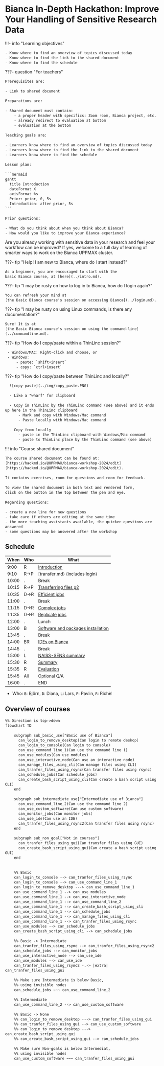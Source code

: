 # Bianca In-Depth Hackathon: Improve Your Handling of Sensitive Research Data

!!!- info "Learning objectives"

    - Know where to find an overview of topics discussed today
    - Know where to find the link to the shared document
    - Know where to find the schedule

???- question "For teachers"

    Prerequisites are:

    - Link to shared document

    Preparations are:

    - Shared document must contain:
        - a proper header with specifics: Zoom room, Bianca project, etc.
        - already redirect to evaluation at bottom
        - evaluation at the bottom

    Teaching goals are:

    - Learners know where to find an overview of topics discussed today
    - Learners know where to find the link to the shared document
    - Learners know where to find the schedule

    Lesson plan:

    ```mermaid
    gantt
      title Introduction
      dateFormat X
      axisFormat %s
      Prior: prior, 0, 5s
      Introduction: after prior, 5s
    ```

    Prior questions:

    - What do you think about when you think about Bianca?
    - How would you like to improve your Bianca experience?

Are you already working with sensitive data in your research
and feel your workflow can be improved?
If yes, welcome to a full day of learning of smarter ways
to work on the Bianca UPPMAX cluster.

???- tip "Help! I am new to Bianca, where do I start instead?"

    As a beginner, you are encouraged to start with the
    basic Bianca course, at [here](../intro.md).

???- tip "I may be rusty on how to log in to Bianca, how do I login again?"

    You can refresh your mind at 
    [the Basic Bianca course's session on accessing Bianca](../login.md).

???- tip "I may be rusty on using Linux commands, is there any documentation?"

    Sure! It is at
    [the Basic Bianca course's session on using the command-line](../commandline.md).

???- tip "How do I copy/paste within a ThinLinc session?"

     - Windows/MAC: Right-click and choose, or
     - Windows:
         - paste: `shift+insert`
         - copy: `ctrl+insert`

???- tip "How do I copy/paste between ThinLinc and locally?"

      ![copy-paste](../img/copy_paste.PNG)

      - Like a "wharf" for clipboard

      - Copy in ThinLinc by the ThinLinc command (see above) and it ends up here in the ThinLinc clipboard
          - Mark and copy with Windows/Mac command
          - Paste locally with Windows/Mac command
       
      - Copy from locally 
          - paste in the ThinLinc clipboard with Windows/Mac command
          - paste to ThinLinc place by the ThinLinc command (see above)

!!! info "Course shared document"

    The course shared document can be found at: [https://hackmd.io/@UPPMAX/bianca-workshop-2024/edit](https://hackmd.io/@UPPMAX/bianca-workshop-2024/edit).

    It contains exercises, room for questions and room for feedback.

    To view the shared document in both text and rendered form, 
    click on the button in the top between the pen and eye.

    Regarding questions: 

    - create a new line for new questions
    - take care if others are editing at the same time
    - the more teaching assistants available, the quicker questions are answered
    - some questions may be answered after the workshop

## Schedule

When | Who  | What
-----|------|-------------------------
9:00 | R    | [Introduction](intro.md)
9:10 | R->P | [transfer.md) (includes login)
10:00| .    | Break
10:15| R->P | [Transferring files p2](transfer.md)
10:35| D->R | [Efficient jobs](efficient_jobs.md)
11:00| .    | Break
11:15| D->R | [Complex jobs](complex_jobs.md)
11:35| D->R | [Replicate jobs](replicate_jobs.md)
12:00| .    | Lunch
13:00| B    | [Software and packages installation](https://uppmax.github.io/bianca_workshop/intermediate/install/)
13:45| .    | Break
14:00| BR   | [IDEs on Bianca](ides.md)
14:45| .    | Break
15:00| L    | [NAISS-SENS summary](../sens_project_short.md)
15:30| R    | [Summary](summary.md)
15:35| R    | [Evaluation](evaluation.md)
15:45| All  | Optional Q/A
16:00| .    | END

* Who: `B`: Björn, `D`: Diana, `L`: Lars, `P`: Pavlin, `R`: Richèl

## Overview of courses

```mermaid
%% Direction is top->down
flowchart TD

    subgraph sub_basic_use["Basic use of Bianca"]
      can_login_to_remove_desktop(Can login to remote deskop)
      can_login_to_console(Can login to console)
      can_use_command_line_1(Can use the command line 1)
      can_use_modules(Can use modules)
      can_use_interactive_node(Can use an interactive node)
      can_manage_files_using_cli(Can manage files using CLI)
      can_tranfer_files_using_rsync(Can transfer files using rsync)
      can_schedule_jobs(Can schedule jobs)
      can_create_bash_script_using_cli(Can create a bash script using CLI)
    end

    subgraph sub_intermediate_use["Intermediate use of Bianca"]
      can_use_command_line_2(Can use the command line 2)
      can_use_custom_software(Can use custom software)
      can_monitor_jobs(Can monitor jobs)
      can_use_ide(Can use an IDE)
      can_tranfer_files_using_rsync2(Can transfer files using rsync)
    end

    subgraph sub_non_goal["Not in courses"]
      can_tranfer_files_using_gui(Can transfer files using GUI)
      can_create_bash_script_using_gui(Can create a bash script using GUI)
    end


    %% Basic
    can_login_to_console --> can_tranfer_files_using_rsync
    can_login_to_console --> can_use_command_line_1
    can_login_to_remove_desktop ---> can_use_command_line_1
    can_use_command_line_1 --> can_use_modules
    can_use_command_line_1 --> can_use_interactive_node
    can_use_command_line_1 --> can_use_command_line_2
    can_use_command_line_1 --> can_create_bash_script_using_cli
    can_use_command_line_1 --> can_schedule_jobs
    can_use_command_line_1 --> can_manage_files_using_cli
    can_use_command_line_1 --> can_tranfer_files_using_rsync
    can_use_modules --> can_schedule_jobs
    can_create_bash_script_using_cli --> can_schedule_jobs

    %% Basic -> Intermediate
    can_tranfer_files_using_rsync --> can_tranfer_files_using_rsync2
    can_schedule_jobs --> can_monitor_jobs
    can_use_interactive_node --> can_use_ide
    can_use_modules --> can_use_ide
    can_tranfer_files_using_rsync2 -.-> |extra| can_tranfer_files_using_gui

    %% Make sure Intermediate is below Basic,
    %% using invisible nodes
    can_schedule_jobs ~~~ can_use_command_line_2

    %% Intermediate
    can_use_command_line_2 --> can_use_custom_software

    %% Basic -> None
    %% can_login_to_remove_desktop ---> can_tranfer_files_using_gui
    %% can_tranfer_files_using_gui --> can_use_custom_software
    %% can_login_to_remove_desktop ---> can_create_bash_script_using_gui
    %% can_create_bash_script_using_gui --> can_schedule_jobs

    %% Make sure Non-goals is below Intermediat,
    %% using invisible nodes
    can_use_custom_software ~~~ can_tranfer_files_using_gui
```
